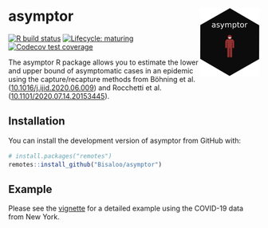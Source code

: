 
<!-- README.md is generated from README.Rmd. Please edit that file -->

# asymptor <img src="man/figures/logo.gif" align="right" alt="" width="120" />

<!-- badges: start -->

[![R build
status](https://github.com/Bisaloo/asymptor/workflows/R-CMD-check/badge.svg)](https://github.com/Bisaloo/asymptor/actions)
[![Lifecycle:
maturing](https://img.shields.io/badge/lifecycle-maturing-blue.svg)](https://www.tidyverse.org/lifecycle/#maturing)
[![Codecov test
coverage](https://codecov.io/gh/Bisaloo/asymptor/branch/main/graph/badge.svg)](https://codecov.io/gh/Bisaloo/asymptor?branch=main)
<!-- badges: end -->

The asymptor R package allows you to estimate the lower and upper bound
of asymptomatic cases in an epidemic using the capture/recapture methods
from Böhning et al.
([10.1016/j.ijid.2020.06.009](https://doi.org/10.1016/j.ijid.2020.06.009))
and Rocchetti et al.
([10.1101/2020.07.14.20153445](https://doi.org/10.1101/2020.07.14.20153445)).

## Installation

You can install the development version of asymptor from GitHub with:

``` r
# install.packages("remotes")
remotes::install_github("Bisaloo/asymptor")
```

## Example

Please see the
[vignette](https://bisaloo.github.io/asymptor/articles/example.html) for
a detailed example using the COVID-19 data from New York.
